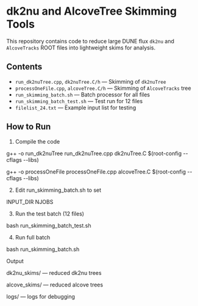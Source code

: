 # dk2nu and AlcoveTree Skimming Tools

This repository contains code to reduce large DUNE flux `dk2nu` and `AlcoveTracks` ROOT files into lightweight skims for analysis.

## Contents

- `run_dk2nuTree.cpp`, `dk2nuTree.C/h` — Skimming of `dk2nuTree`
- `processOneFile.cpp`, `alcoveTree.C/h` — Skimming of `AlcoveTracks` tree
- `run_skimming_batch.sh` — Batch processor for all files
- `run_skimming_batch_test.sh` — Test run for 12 files
- `filelist_24.txt` — Example input list for testing

## How to Run

1. Compile the code

g++ -o run_dk2nuTree run_dk2nuTree.cpp dk2nuTree.C $(root-config --cflags --libs)

g++ -o processOneFile processOneFile.cpp alcoveTree.C $(root-config --cflags --libs)

2. Edit run_skimming_batch.sh to set

INPUT_DIR
NJOBS

3. Run the test batch (12 files)

bash run_skimming_batch_test.sh


4. Run full batch

bash run_skimming_batch.sh


Output

dk2nu_skims/ — reduced dk2nu trees

alcove_skims/ — reduced alcove trees

logs/ — logs for debugging
